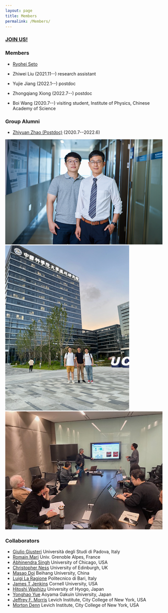 ```yaml
---
layout: page
title: Members
permalink: /Members/
---
```


### [**JOIN US!**](joinus.md)

### Members

- [Ryohei Seto](myprofile.md)

- Zhiwei Liu (2021.11--) research assistant

- Yujie Jiang (2022.1--) postdoc

- Zhongqiang Xiong (2022.7--) postdoc

- Boi Wang (2020.7--) visiting student, Institute of Physics, Chinese Academy of Science

### Group Alumni

- [Zhiyuan Zhao (Postdoc)](https://www.researchgate.net/profile/Zhiyuan_Zhao11) (2020.7--2022.6)



![group photo1](/assets/img/group_photo1.jpeg)
![group photo2](/assets/img/group_photo2.jpeg)
![Yujie](/assets/img/group_photo4.jpeg)

### Collaborators

- [Giulio Giusteri](https://www.math.unipd.it/~giusteri/) Università degli Studi di Padova, Italy
- [Romain Mari](http://rmari.github.io) Univ. Grenoble Alpes, France
- [Abhinendra Singh](https://scholar.google.com/citations?user=M2IMz3QAAAAJ&hl=nl) University of Chicago, USA
- [Christopher Ness](https://christopherjness.github.io) University of Edinburgh, UK
- [Masao Doi](http://mdoi.jp/index_E.html) Beihang University, China
- [Luigi La Ragione](https://scholar.google.com/citations?user=YiG-vvwAAAAJ&hl=en) Politecnico di Bari, Italy
- [James T Jenkins](https://www.cee.cornell.edu/faculty-directory/james-t-jenkins) Cornell University, USA
- [Hitoshi Washizu](http://washizu.org/lab/index-e.html) University of Hyogo, Japan
- [Yonghao Yue](http://mns.k.u-tokyo.ac.jp/~yonghao/) Aoyama Gakuin University, Japan
- [Jeffrey F. Morris](http://www-levich.engr.ccny.cuny.edu/~jmorris/index.html) Levich Institute, City College of New York, USA
- [Morton Denn](http://www-levich.engr.ccny.cuny.edu/mdcv.htm) Levich Institute, City College of New York, USA


